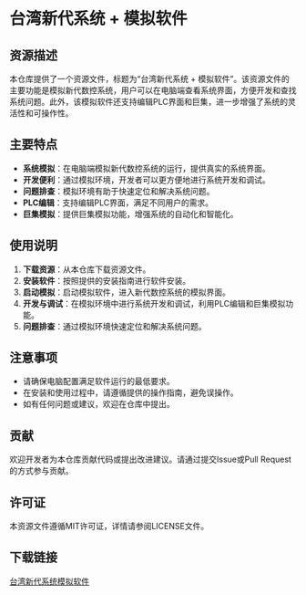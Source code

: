 # 台湾新代系统 + 模拟软件

## 资源描述

本仓库提供了一个资源文件，标题为“台湾新代系统 + 模拟软件”。该资源文件的主要功能是模拟新代数控系统，用户可以在电脑端查看系统界面，方便开发和查找系统问题。此外，该模拟软件还支持编辑PLC界面和巨集，进一步增强了系统的灵活性和可操作性。

## 主要特点

- **系统模拟**：在电脑端模拟新代数控系统的运行，提供真实的系统界面。
- **开发便利**：通过模拟环境，开发者可以更方便地进行系统开发和调试。
- **问题排查**：模拟环境有助于快速定位和解决系统问题。
- **PLC编辑**：支持编辑PLC界面，满足不同用户的需求。
- **巨集模拟**：提供巨集模拟功能，增强系统的自动化和智能化。

## 使用说明

1. **下载资源**：从本仓库下载资源文件。
2. **安装软件**：按照提供的安装指南进行软件安装。
3. **启动模拟**：启动模拟软件，进入新代数控系统的模拟界面。
4. **开发与调试**：在模拟环境中进行系统开发和调试，利用PLC编辑和巨集模拟功能。
5. **问题排查**：通过模拟环境快速定位和解决系统问题。

## 注意事项

- 请确保电脑配置满足软件运行的最低要求。
- 在安装和使用过程中，请遵循提供的操作指南，避免误操作。
- 如有任何问题或建议，欢迎在仓库中提出。

## 贡献

欢迎开发者为本仓库贡献代码或提出改进建议。请通过提交Issue或Pull Request的方式参与贡献。

## 许可证

本资源文件遵循MIT许可证，详情请参阅LICENSE文件。

## 下载链接

[台湾新代系统模拟软件](https://pan.quark.cn/s/3c9106f8d888)